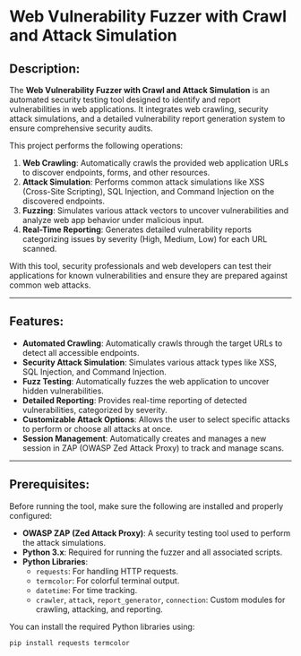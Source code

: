 # Web Vulnerability Fuzzer with Crawl and Attack Simulation

## Description:

The **Web Vulnerability Fuzzer with Crawl and Attack Simulation** is an automated security testing tool designed to identify and report vulnerabilities in web applications. It integrates web crawling, security attack simulations, and a detailed vulnerability report generation system to ensure comprehensive security audits.

This project performs the following operations:
1. **Web Crawling**: Automatically crawls the provided web application URLs to discover endpoints, forms, and other resources.
2. **Attack Simulation**: Performs common attack simulations like XSS (Cross-Site Scripting), SQL Injection, and Command Injection on the discovered endpoints.
3. **Fuzzing**: Simulates various attack vectors to uncover vulnerabilities and analyze web app behavior under malicious input.
4. **Real-Time Reporting**: Generates detailed vulnerability reports categorizing issues by severity (High, Medium, Low) for each URL scanned.

With this tool, security professionals and web developers can test their applications for known vulnerabilities and ensure they are prepared against common web attacks.

---

## Features:

- **Automated Crawling**: Automatically crawls through the target URLs to detect all accessible endpoints.
- **Security Attack Simulation**: Simulates various attack types like XSS, SQL Injection, and Command Injection.
- **Fuzz Testing**: Automatically fuzzes the web application to uncover hidden vulnerabilities.
- **Detailed Reporting**: Provides real-time reporting of detected vulnerabilities, categorized by severity.
- **Customizable Attack Options**: Allows the user to select specific attacks to perform or choose all attacks at once.
- **Session Management**: Automatically creates and manages a new session in ZAP (OWASP Zed Attack Proxy) to track and manage scans.

---

## Prerequisites:

Before running the tool, make sure the following are installed and properly configured:
- **OWASP ZAP (Zed Attack Proxy)**: A security testing tool used to perform the attack simulations.
- **Python 3.x**: Required for running the fuzzer and all associated scripts.
- **Python Libraries**:
    - `requests`: For handling HTTP requests.
    - `termcolor`: For colorful terminal output.
    - `datetime`: For time tracking.
    - `crawler`, `attack`, `report_generator`, `connection`: Custom modules for crawling, attacking, and reporting.
  
You can install the required Python libraries using:

```bash
pip install requests termcolor
